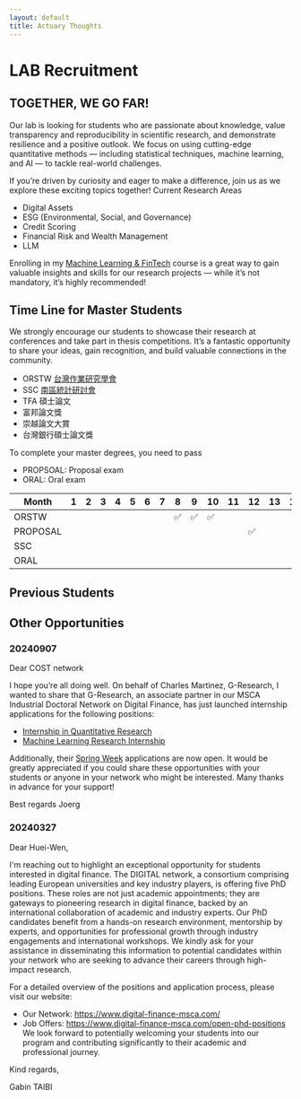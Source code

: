 ```yaml
---
layout: default
title: Actuary Thoughts
---
```

# LAB Recruitment

## TOGETHER, WE GO FAR!

Our lab is looking for students who are passionate about knowledge, value transparency and reproducibility in scientific research, and demonstrate resilience and a positive outlook. We focus on using cutting-edge quantitative methods — including statistical techniques, machine learning, and AI — to tackle real-world challenges.

If you’re driven by curiosity and eager to make a difference, join us as we explore these exciting topics together! Current Research Areas
- Digital Assets
- ESG (Environmental, Social, and Governance)
- Credit Scoring
- Financial Risk and Wealth Management
- LLM

Enrolling in my [Machine Learning & FinTech](https://github.com/HWTeng-Teaching/202409-ML-FinTech) course is a great way to gain valuable insights and skills for our research projects — while it’s not mandatory, it’s highly recommended!

## Time Line for Master Students

We strongly encourage our students to showcase their research at conferences and take part in thesis competitions. It’s a fantastic opportunity to share your ideas, gain recognition, and build valuable connections in the community.
- ORSTW [台灣作業研究學會](http://www.orstw.org.tw)
- SSC [南區統計研討會](https://www-math.nsysu.edu.tw/conference/stsc33/)
- TFA 碩士論文
- 富邦論文獎
- 崇越論文大賞
- 台灣銀行碩士論文獎

To complete your master degrees, you need to pass
- PROPSOAL: Proposal exam
- ORAL: Oral exam


|Month|  1  |  2  |  3  |  4  |  5  |  6  |  7  |  8  |  9  |  10 |  11 |  12 |  13  |  14  |  15  |  16  |  17  |  18  | 
|--------|--------|--------|--------|--------|--------|--------|--------|--------|--------|--------|--------|------------|------------|------------|------------|------------|------------|------------|
| ORSTW  |        |        |        |        |        |        |        | ✅  | ✅  | ✅  |        |    |            |            |      |      | | 
| PROPOSAL  |        |        |        |        |        |        |        |   |   |   |        | ✅   |            |            |         |        |  | 
| SSC  |        |        |        |        |        |        |        |   |   |   |        |    |            |            | ✅      | ✅       |  | 
| ORAL  |        |        |        |        |        |        |        |   |   |   |        |    |            |            |    |       |  | ✅| 



## Previous Students

## Other Opportunities

### 20240907 

Dear COST network

I hope you’re all doing well. On behalf of Charles Martinez, G-Research, I wanted to share that G-Research, an associate partner in our MSCA Industrial Doctoral Network on Digital Finance, has just launched internship applications for the following positions:
- [Internship in Quantitative Research](https://www.gresearch.com/vacancy/R2736-Internship-in-Quantitative-Research/)
- [Machine Learning Research Internship](https://www.gresearch.com/vacancy/R2737-Machine-Learning-Research-Internship/)

Additionally, their [Spring Week](https://share-eu1.hsforms.com/1_TvOLOfQQcW8jS2rJmG8hg2b8apt) applications  are now open.
It would be greatly appreciated if you could share these opportunities with your students or anyone in your network who might be interested.
Many thanks in advance for your support!

Best regards
Joerg

### 20240327

Dear Huei-Wen,

I'm reaching out to highlight an exceptional opportunity for students interested in digital finance. The DIGITAL network, a consortium comprising leading European universities and key industry players, is offering five PhD positions. These roles are not just academic appointments; they are gateways to pioneering research in digital finance, backed by an international collaboration of academic and industry experts.
Our PhD candidates benefit from a hands-on research environment, mentorship by experts, and opportunities for professional growth through industry engagements and international workshops.
We kindly ask for your assistance in disseminating this information to potential candidates within your network who are seeking to advance their careers through high-impact research.

For a detailed overview of the positions and application process, please visit our website:
- Our Network: https://www.digital-finance-msca.com/
- Job Offers: https://www.digital-finance-msca.com/open-phd-positions
We look forward to potentially welcoming your students into our program and contributing significantly to their academic and professional journey.

Kind regards,

Gabin TAIBI

